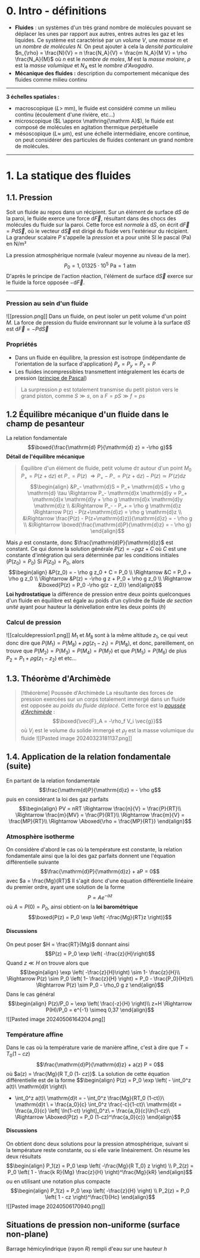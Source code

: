 # 0. Intro - définitions

- **Fluides** : un systèmes d'un très grand nombre de molécules pouvant se déplacer les unes par rapport aux autres, entres autres les gaz et les liquides. Ce système est caractérisé par un *volume* $V$, une *masse* $m$ et un *nombre de molécules* $N$. On peut ajouter à cela la *densité particulaire* $n_{\rho} = \frac{N}{V} = n \frac{N_A}{V} = \frac{m N_A}{M V} = \rho \frac{N_A}{M}$ où $n$ est le *nombre de moles*, $M$ est la *masse molaire*, $\rho$ est la *masse volumique* et $N_A$ est le *nombre d'Avogadro*.
- **Mécanique des fluides :** description du comportement mécanique des fluides comme milieu continu
---
**3 échelles spatiales :**
- macroscopique ($L>$ mm), le fluide est considéré comme un milieu continu (écoulement d'une rivière, etc...)
- microscopique ($L \approx \mathring{\mathrm A}$), le fluide est composé de molécules en agitation thermique perpétuelle
- mésoscopique ($L \approx$ µm), est une échelle intermédiaire, encore continue, on peut considérer des particules de fluides contenant un grand nombre de molécules.
---

# 1. La statique des fluides

## 1.1. Pression

Soit un fluide au repos dans un récipient. Sur un élément de surface $\mathrm{d}S$ de la paroi, le fluide exerce une force $\mathrm{d}\vec{F}$, résultant dans des chocs des molécules du fluide sur la paroi. Cette force est *normale* à $\mathrm{d}S$, on écrit $\mathrm{d} \vec{F} = P \mathrm{d} \vec{S}$, où le vecteur $\mathrm{d}\vec{S}$ est dirigé du fluide vers l'extérieur du récipient.
La grandeur scalaire $P$ s'appelle la *pression* et a pour unité SI le pascal (Pa) en N/m²

La pression atmosphérique normale (valeur moyenne au niveau de la mer). $$P_0 = 1,01325 \cdot 10^{5} \ \mathrm{Pa} = 1 \ \mathrm{atm}$$D'après le principe de l'action réaction, l'élément de surface $\mathrm{d}\vec{S}$ exerce sur le fluide la force opposée $-\mathrm{d}\vec{F}$.

---
### Pression au sein d'un fluide
![[pression.png]]
Dans un fluide, on peut isoler un petit volume d'un point $M$. La force de pression du fluide environnant sur le volume à la surface $\mathrm{d}S$ est $\mathrm{d}\vec{F} = -P \mathrm{d}\vec{S}$ 

### Propriétés

- Dans un fluide en équilibre, la pression est isotrope (indépendante de l'orientation de la surface d'application) $P_x = P_y = P_z = P$
- Les fluides incompressibles transmettent intégralement les écarts de pression ([principe de Pascal](https://fr.wikipedia.org/wiki/Principe_de_Pascal)) 
>La surpression $p$ est totalement transmise du petit piston vers le grand piston, comme $S \gg s$, on a $F = pS \gg f = ps$

## 1.2 Équilibre mécanique d'un fluide dans le champ de pesanteur

La relation fondamentale $$\boxed{\frac{\mathrm{d} P}{\mathrm{d} z} = -\rho g}$$
**Détail de l'équilibre mécanique**
>Équilibre d'un élément de fluide, petit volume $\mathrm{d}\tau$ autour d'un point $M_0$ 
>$P_+ = P(z+\mathrm{d}z)$ et $P_- = P(z)$
>$\Rightarrow P_+ - P_- = P(z+\mathrm{d}z) - P(z) \simeq P'(z) \mathrm{d}z$
>$$\begin{align}
&P_- \mathrm{d}S = P_+ \mathrm{d}S + \rho g \mathrm{d} \tau \Rightarrow P_- \mathrm{d}x \mathrm{d}y = P_+ \mathrm{d}x \mathrm{d}y + \rho g \mathrm{d}x \mathrm{d}y \mathrm{d}z \\
&\Rightarrow P_- - P_+ = \rho g \mathrm{d}z \Rightarrow P(z) - P(z+\mathrm{d}z) = \rho g \mathrm{d}z \\
&\Rightarrow  \frac{P(z) - P(z+\mathrm{d}z)}{\mathrm{d}z} = - \rho g \\
&\Rightarrow \boxed{\frac{\mathrm{d}P}{\mathrm{d}z} = - \rho g}
\end{align}$$

Mais $\rho$ est constante, donc $\frac{\mathrm{d}P}{\mathrm{d}z}$ est constant. Ce qui donne la solution générale $P(z) = -\rho g z + C$ où $C$ est une constante d'intégration qui sera déterminée par les conditions initiales ($P(z_0) = P_0$)
Si $P(z_0) = P_0$, alors $$\begin{align}
&P(z_0) = - \rho g z_0 + C = P_0 \\
\Rightarrow &C = P_0 + \rho g z_0 \\
\Rightarrow &P(z) = -\rho g z + P_0 + \rho g z_0 \\
\Rightarrow &\boxed{P(z) = P_0 -\rho g(z - z_0)} 
\end{align}$$**Loi hydrostatique**
la différence de pression entre deux points quelconques d'un fluide en équilibre est égale au poids d'un cylindre de fluide *de section unité* ayant pour hauteur la dénivellation entre les deux points ($h$)

### Calcul de pression
![[calculdepression1.png]]
$M_1$ et $M_8$ sont à la même altitude $z_1$, ce qui veut donc dire que $P(M_1) = P(M_8) + \rho g (z_1 - z_1) = P(M_8)$, et donc, pareillement, on trouve que $P(M_2) = P(M_3) = P(M_4) = P(M_7)$ et que $P(M_5) = P(M_6)$
de plus $P_2 = P_1 + \rho g (z_1 - z_2)$ et etc...

## 1.3. Théorème d'Archimède

> [!théorème] Poussée d'Archimède
> La résultante des forces de pression exercées sur un corps totalement immergé dans un fluide est opposée au *poids du fluide déplacé*. Cette force est la *[poussée d'Archimède](https://en.wikipedia.org/wiki/Archimedes'_principle)* : $$\boxed{\vec{F}_A = -\rho_f V_i \vec{g}}$$où $V_i$ est le volume du solide immergé et $\rho_f$ est la masse volumique du fluide
> ![[Pasted image 20240323181137.png]]

## 1.4. Application de la relation fondamentale (suite)

En partant de la relation fondamentale $$\frac{\mathrm{d}P}{\mathrm{d}z} = - \rho g$$puis en considérant la loi des gaz parfaits $$\begin{align}
PV = nRT \Rightarrow \frac{n}{V} = \frac{P}{RT}\\
\Rightarrow \frac{m}{MV} = \frac{P}{RT}\\
\Rightarrow \frac{m}{V} = \frac{MP}{RT}\\
\Rightarrow \Aboxed{\rho = \frac{MP}{RT}}
\end{align}$$
### Atmosphère isotherme

On considère d'abord le cas où la température est constante, la relation fondamentale ainsi que la loi des gaz parfaits donnent une l'équation différentielle suivante$$\frac{\mathrm{d}P}{\mathrm{d}z} + aP = 0$$avec $a = \frac{Mg}{RT}$ 
Il s'agit donc d'une équation différentielle linéaire du premier ordre, ayant une solution de la forme$$P = A e^{-az}$$où $A = P(0) = P_0$, ainsi obtient-on la **loi barométrique** $$\boxed{P(z) = P_0 \exp \left( -\frac{Mg}{RT}z \right)}$$
#### Discussions

On peut poser $H = \frac{RT}{Mg}$ donnant ainsi $$P(z) = P_0 \exp \left( -\frac{z}{H}\right)$$Quand $z \ll H$ on trouve alors que $$\begin{align}
\exp \left( -\frac{z}{H}\right) \sim 1- \frac{z}{H}\\
\Rightarrow P(z) \sim P_0 \left( 1- \frac{z}{H} \right) = P_0 - \frac{P_0}{H}z\\
\Rightarrow P(z) \sim P_0 - \rho_0 g z 
\end{align}$$
Dans le cas général $$\begin{align}
P(z)/P_0 = \exp \left( \frac{-z}{H} \right)\\
z=H \Rightarrow P(H)/P_0 = e^{-1} \simeq 0,37
\end{align}$$
![[Pasted image 20240506164204.png]]
### Température affine
Dans le cas où la température varie de manière affine, c'est à dire que $T = T_0(1-cz)$ 
$$\frac{\mathrm{d}P}{\mathrm{d}z} + a(z) P = 0$$où $a(z) = \frac{Mg}{R T_0 (1- cz)}$. La solution de cette équation différentielle est de la forme $$\begin{align}
P(z) = P_0 \exp \left( - \int_0^z a(t)\ \mathrm{d}t \right)\\
- \int_0^z a(t)\ \mathrm{d}t = - \int_0^z \frac{Mg}{RT_0 (1-ct)}\ \mathrm{d}t \\
= \frac{a_0}{c} \int_0^z \frac{-c}{1-ct}\ \mathrm{d}t = \frac{a_0}{c} \left[ \ln(1-ct) \right]_0^z\\
= \frac{a_0}{c}\ln(1-cz)\\
\Rightarrow \Aboxed{P(z) = P_0 (1-cz)^\frac{a_0}{c}}
\end{align}$$
#### Discussions

On obtient donc deux solutions pour la pression atmosphérique, suivant si la température reste constante, ou si elle varie linéairement. On résume les deux résultats $$\begin{align}
P_1(z) = P_0 \exp \left( -\frac{Mg}{R T_0} z \right) \\
P_2(z) = P_0 \left( 1 - \frac{k R}{Mg} \frac{z}{H} \right)^\frac{Mg}{kR}
\end{align}$$ou en utilisant une notation plus compacte $$\begin{align}
P_1(z) = P_0 \exp \left( -\frac{z}{H} \right) \\
P_2(z) = P_0 \left( 1 - cz \right)^\frac{1}{Hc}
\end{align}$$
![[Pasted image 20240506170940.png]]
## Situations de pression non-uniforme (surface non-plane)

Barrage hémicylindrique (rayon $R$) rempli d'eau sur une hauteur $h$

